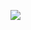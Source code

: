 
![](https://github.com/rosannagamal/CS4810-Milestone4/assets/100275599/b00df255-2fcb-4588-87b6-e067a988f430)

